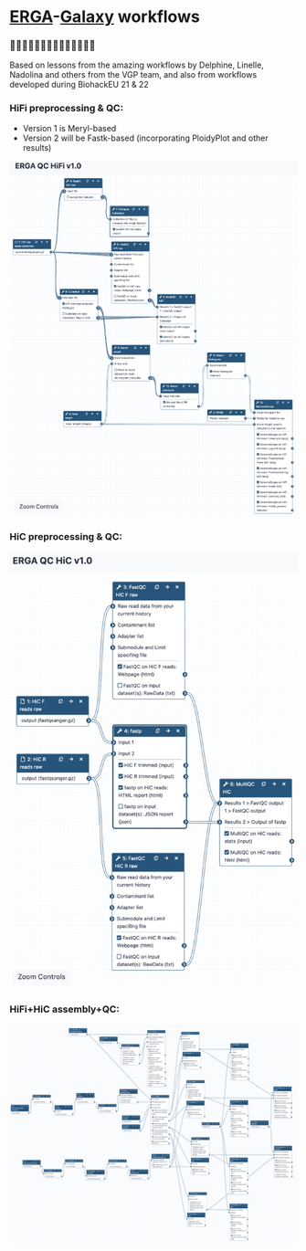 # [ERGA](https://www.erga-biodiversity.eu)-[Galaxy](https://assembly.usegalaxy.eu) workflows
### 🪸🧬🐠🧬🌿🧬🐞🧬🦎🧬🦆🧬🦌🧬

Based on lessons from the amazing workflows by Delphine, Linelle, Nadolina and others from the VGP team, and also from workflows developed during BiohackEU 21 & 22


### HiFi preprocessing & QC:
- Version 1 is Meryl-based
- Version 2 will be Fastk-based (incorporating PloidyPlot and other results)

![ERGA_HiFi_QC_v1.0](/misc/ERGA_HiFi_QC_v10.png)

### HiC preprocessing & QC:

![ERGA_HiC_QC_v1.0](/misc/ERGA_HiC_QC_v10.png)

### HiFi+HiC assembly+QC:
![ERGA_HiFi_HiC_assembly_v1.0](/misc/ERGA_HiFi_HiC_assembly_v10.png)
